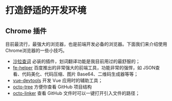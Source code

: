 # 打造舒适的开发环境

## Chrome 插件
目前最流行，最强大的浏览器，也是前端开发必备的浏览器。下面我们来介绍使用Chrome浏览器的一些小技巧。  

- [沙拉查词](https://chrome.google.com/webstore/detail/cdonnmffkdaoajfknoeeecmchibpmkmg) 必装的插件，划词翻译功能是我目前用过的最舒服的；  
- [fe-helper](https://www.baidufe.com/fehelper) 百度推出的非常强大的前端工具，功能非常的强悍，如 JSON查看、代码美化、代码压缩、图片 Base64、二维码生成器等等；  
- [vue-devtools](https://github.com/vuejs/vue-devtools) 开发 Vue 应用时的辅助工具；  
- [octo-tree](https://github.com/ovity/octotree) 方便你查看 GitHub 项目结构
- [octo-linker](https://github.com/OctoLinker/OctoLinker) 查看 GitHub 文件时可以一键打开引入文件的路径；
